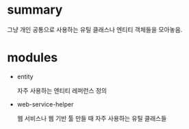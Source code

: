 # summary

그냥 개인 공통으로 사용하는 유틸 클래스나 엔티티 객체들을 모아놓음.

# modules

- entity

    자주 사용하는 엔티티 레퍼런스 정의
    
- web-service-helper

    웹 서비스나 웹 기반 툴 만들 때 자주 사용하는 유틸 클래스들